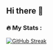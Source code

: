 ## Hi there 👋

<!--
**KlassnayaAfrodita/KlassnayaAfrodita** is a ✨ _special_ ✨ repository because its `README.md` (this file) appears on your GitHub profile.

Here are some ideas to get you started:

- 🔭 I’m currently working on Goravel
- 🌱 I’m currently learning MEPHI (Moscow)
-->
### :fire: My Stats :
[![GitHub Streak](http://github-readme-streak-stats.herokuapp.com?KlassnayaAfrodita&theme=dark&background=000000)](https://git.io/streak-stats)
